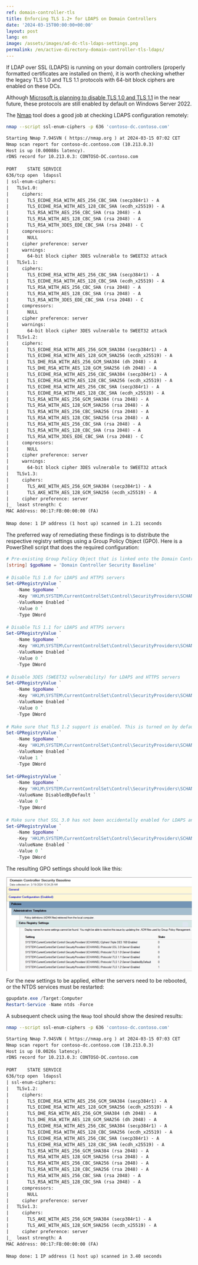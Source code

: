 ```yaml
---
ref: domain-controller-tls
title: Enforcing TLS 1.2+ for LDAPS on Domain Controllers
date: '2024-03-15T00:00:00+00:00'
layout: post
lang: en
image: /assets/images/ad-dc-tls-ldaps-settings.png
permalink: /en/active-directory-domain-controller-tls-ldaps/
---
```


If LDAP over SSL (LDAPS) is running on your domain controllers (properly formatted certificates are installed on them), it is worth checking whether the legacy TLS 1.0 and TLS 1.1 protocols with 64-bit block ciphers are enabled on these DCs.

Although [Microsoft is planning to disable TLS 1.0 and TLS 1.1](https://techcommunity.microsoft.com/t5/windows-it-pro-blog/tls-1-0-and-tls-1-1-soon-to-be-disabled-in-windows/ba-p/3887947) in the near future, these protocols are still enabled by default on Windows Server 2022.

The [Nmap](https://nmap.org/) tool does a good job at checking LDAPS configuration remotely:

```bash
nmap --script ssl-enum-ciphers -p 636 'contoso-dc.contoso.com'
```
<!--more-->
```txt
Starting Nmap 7.94SVN ( https://nmap.org ) at 2024-03-15 07:02 CET
Nmap scan report for contoso-dc.contoso.com (10.213.0.3)
Host is up (0.00088s latency).
rDNS record for 10.213.0.3: CONTOSO-DC.contoso.com

PORT    STATE SERVICE
636/tcp open  ldapssl
| ssl-enum-ciphers:
|   TLSv1.0:
|     ciphers:
|       TLS_ECDHE_RSA_WITH_AES_256_CBC_SHA (secp384r1) - A
|       TLS_ECDHE_RSA_WITH_AES_128_CBC_SHA (ecdh_x25519) - A
|       TLS_RSA_WITH_AES_256_CBC_SHA (rsa 2048) - A
|       TLS_RSA_WITH_AES_128_CBC_SHA (rsa 2048) - A
|       TLS_RSA_WITH_3DES_EDE_CBC_SHA (rsa 2048) - C
|     compressors:
|       NULL
|     cipher preference: server
|     warnings:
|       64-bit block cipher 3DES vulnerable to SWEET32 attack
|   TLSv1.1:
|     ciphers:
|       TLS_ECDHE_RSA_WITH_AES_256_CBC_SHA (secp384r1) - A
|       TLS_ECDHE_RSA_WITH_AES_128_CBC_SHA (ecdh_x25519) - A
|       TLS_RSA_WITH_AES_256_CBC_SHA (rsa 2048) - A
|       TLS_RSA_WITH_AES_128_CBC_SHA (rsa 2048) - A
|       TLS_RSA_WITH_3DES_EDE_CBC_SHA (rsa 2048) - C
|     compressors:
|       NULL
|     cipher preference: server
|     warnings:
|       64-bit block cipher 3DES vulnerable to SWEET32 attack
|   TLSv1.2:
|     ciphers:
|       TLS_ECDHE_RSA_WITH_AES_256_GCM_SHA384 (secp384r1) - A
|       TLS_ECDHE_RSA_WITH_AES_128_GCM_SHA256 (ecdh_x25519) - A
|       TLS_DHE_RSA_WITH_AES_256_GCM_SHA384 (dh 2048) - A
|       TLS_DHE_RSA_WITH_AES_128_GCM_SHA256 (dh 2048) - A
|       TLS_ECDHE_RSA_WITH_AES_256_CBC_SHA384 (secp384r1) - A
|       TLS_ECDHE_RSA_WITH_AES_128_CBC_SHA256 (ecdh_x25519) - A
|       TLS_ECDHE_RSA_WITH_AES_256_CBC_SHA (secp384r1) - A
|       TLS_ECDHE_RSA_WITH_AES_128_CBC_SHA (ecdh_x25519) - A
|       TLS_RSA_WITH_AES_256_GCM_SHA384 (rsa 2048) - A
|       TLS_RSA_WITH_AES_128_GCM_SHA256 (rsa 2048) - A
|       TLS_RSA_WITH_AES_256_CBC_SHA256 (rsa 2048) - A
|       TLS_RSA_WITH_AES_128_CBC_SHA256 (rsa 2048) - A
|       TLS_RSA_WITH_AES_256_CBC_SHA (rsa 2048) - A
|       TLS_RSA_WITH_AES_128_CBC_SHA (rsa 2048) - A
|       TLS_RSA_WITH_3DES_EDE_CBC_SHA (rsa 2048) - C
|     compressors:
|       NULL
|     cipher preference: server
|     warnings:
|       64-bit block cipher 3DES vulnerable to SWEET32 attack
|   TLSv1.3:
|     ciphers:
|       TLS_AKE_WITH_AES_256_GCM_SHA384 (secp384r1) - A
|       TLS_AKE_WITH_AES_128_GCM_SHA256 (ecdh_x25519) - A
|     cipher preference: server
|_  least strength: C
MAC Address: 00:17:FB:00:00:00 (FA)

Nmap done: 1 IP address (1 host up) scanned in 1.21 seconds
```

The preferred way of remediating these findings is to distribute the respective registry settings using a Group Policy Object (GPO). Here is a PowerShell script that does the required configuration:

```powershell
# Pre-existing Group Policy Object that is linked onto the Domain Controllers organizational unit
[string] $gpoName = 'Domain Controller Security Baseline'

# Disable TLS 1.0 for LDAPS and HTTPS servers
Set-GPRegistryValue `
    -Name $gpoName `
    -Key 'HKLM\SYSTEM\CurrentControlSet\Control\SecurityProviders\SCHANNEL\Protocols\TLS 1.0\Server' `
    -ValueName Enabled `
    -Value 0 `
    -Type DWord

# Disable TLS 1.1 for LDAPS and HTTPS servers
Set-GPRegistryValue `
    -Name $gpoName `
    -Key 'HKLM\SYSTEM\CurrentControlSet\Control\SecurityProviders\SCHANNEL\Protocols\TLS 1.1\Server' `
    -ValueName Enabled `
    -Value 0 `
    -Type DWord

# Disable 3DES (SWEET32 vulnerability) for LDAPS and HTTPS servers
Set-GPRegistryValue `
    -Name $gpoName `
    -Key 'HKLM\SYSTEM\CurrentControlSet\Control\SecurityProviders\SCHANNEL\Ciphers\Triple DES 168' `
    -ValueName Enabled `
    -Value 0 `
    -Type DWord

# Make sure that TLS 1.2 support is enabled. This is turned on by default in the newer Windows versions.
Set-GPRegistryValue `
    -Name $gpoName `
    -Key 'HKLM\SYSTEM\CurrentControlSet\Control\SecurityProviders\SCHANNEL\Protocols\TLS 1.2\Server' `
    -ValueName Enabled `
    -Value 1 `
    -Type DWord

Set-GPRegistryValue `
    -Name $gpoName `
    -Key 'HKLM\SYSTEM\CurrentControlSet\Control\SecurityProviders\SCHANNEL\Protocols\TLS 1.2\Server' `
    -ValueName DisabledByDefault `
    -Value 0 `
    -Type DWord

# Make sure that SSL 3.0 has not been accidentally enabled for LDAPS and HTTPS servers.
Set-GPRegistryValue `
    -Name $gpoName `
    -Key 'HKLM\SYSTEM\CurrentControlSet\Control\SecurityProviders\SCHANNEL\Protocols\SSL 3.0\Server' `
    -ValueName Enabled `
    -Value 0 `
    -Type DWord
```

The resulting GPO settings should look like this:

![Screenshot of Active Directory Domain Controller TLS Settings in a Group Policy Object](/assets/images/ad-dc-tls-ldaps-settings.png)

For the new settings to be applied, either the servers need to be rebooted, or the NTDS services must be restarted:

```powershell
gpupdate.exe /Target:Computer
Restart-Service -Name ntds -Force
```

A subsequent check using the `Nmap` tool should show the desired results:

```bash
nmap --script ssl-enum-ciphers -p 636 'contoso-dc.contoso.com'
```

```txt
Starting Nmap 7.94SVN ( https://nmap.org ) at 2024-03-15 07:03 CET
Nmap scan report for contoso-dc.contoso.com (10.213.0.3)
Host is up (0.0026s latency).
rDNS record for 10.213.0.3: CONTOSO-DC.contoso.com

PORT    STATE SERVICE
636/tcp open  ldapssl
| ssl-enum-ciphers:
|   TLSv1.2:
|     ciphers:
|       TLS_ECDHE_RSA_WITH_AES_256_GCM_SHA384 (secp384r1) - A
|       TLS_ECDHE_RSA_WITH_AES_128_GCM_SHA256 (ecdh_x25519) - A
|       TLS_DHE_RSA_WITH_AES_256_GCM_SHA384 (dh 2048) - A
|       TLS_DHE_RSA_WITH_AES_128_GCM_SHA256 (dh 2048) - A
|       TLS_ECDHE_RSA_WITH_AES_256_CBC_SHA384 (secp384r1) - A
|       TLS_ECDHE_RSA_WITH_AES_128_CBC_SHA256 (ecdh_x25519) - A
|       TLS_ECDHE_RSA_WITH_AES_256_CBC_SHA (secp384r1) - A
|       TLS_ECDHE_RSA_WITH_AES_128_CBC_SHA (ecdh_x25519) - A
|       TLS_RSA_WITH_AES_256_GCM_SHA384 (rsa 2048) - A
|       TLS_RSA_WITH_AES_128_GCM_SHA256 (rsa 2048) - A
|       TLS_RSA_WITH_AES_256_CBC_SHA256 (rsa 2048) - A
|       TLS_RSA_WITH_AES_128_CBC_SHA256 (rsa 2048) - A
|       TLS_RSA_WITH_AES_256_CBC_SHA (rsa 2048) - A
|       TLS_RSA_WITH_AES_128_CBC_SHA (rsa 2048) - A
|     compressors:
|       NULL
|     cipher preference: server
|   TLSv1.3:
|     ciphers:
|       TLS_AKE_WITH_AES_256_GCM_SHA384 (secp384r1) - A
|       TLS_AKE_WITH_AES_128_GCM_SHA256 (ecdh_x25519) - A
|     cipher preference: server
|_  least strength: A
MAC Address: 00:17:FB:00:00:00 (FA)

Nmap done: 1 IP address (1 host up) scanned in 3.40 seconds
```
